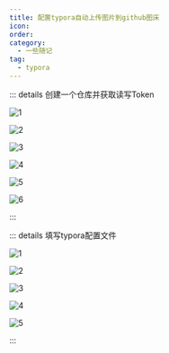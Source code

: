```yaml
---
title: 配置typora自动上传图片到github图床
icon: 
order: 
category:
  - 一些随记
tag:
  - typora
---
```







::: details 创建一个仓库并获取读写Token



![1](https://cdn.jsdelivr.net/gh/kadobao/picx-images-hosting@master/20241029/1.8l03av3467.jpg)

![2](https://cdn.jsdelivr.net/gh/kadobao/picx-images-hosting@master/20241029/2.3k80jaw9nv.jpg)

![3](https://cdn.jsdelivr.net/gh/kadobao/picx-images-hosting@master/20241029/3.3nrmh0pcdr.jpg)

![4](https://cdn.jsdelivr.net/gh/kadobao/picx-images-hosting@master/20241029/4.58hdghmjua.jpg)

![5](https://cdn.jsdelivr.net/gh/kadobao/picx-images-hosting@master/20241029/5.4xujnc7boz.jpg)

![6](https://cdn.jsdelivr.net/gh/kadobao/picx-images-hosting@master/20241029/6.4n7pu6s3jp.jpg)



:::











::: details 填写typora配置文件



![1](https://cdn.jsdelivr.net/gh/kadobao/picx-images-hosting@master/20241029/1.1aozzthms6.jpg)

![2](https://cdn.jsdelivr.net/gh/kadobao/picx-images-hosting@master/20241029/2.1aozzthms7.jpg)

![3](https://cdn.jsdelivr.net/gh/kadobao/picx-images-hosting@master/20241029/3.3goell9ajc.jpg)

![4](https://cdn.jsdelivr.net/gh/kadobao/picx-images-hosting@master/20241029/4.8vmx40ofx5.jpg)

![5](https://cdn.jsdelivr.net/gh/kadobao/picx-images-hosting@master/20241029/5.6wqqdoixlm.jpg)

:::